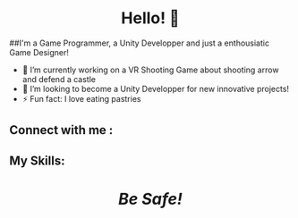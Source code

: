 <!--[![]()-->

<h1 align='center'> Hello! 👋 </h1>

##I'm a Game Programmer, a Unity Developper and just a enthousiatic Game Designer!

- 🔭 I’m currently working on a VR Shooting Game about shooting arrow and defend a castle
- 👯 I’m looking to become a Unity Developper for new innovative projects!
- ⚡ Fun fact: I love eating pastries 

<h2>Connect with me :</h2>

<h2>My Skills: </h2>

<h1 align='center'><i>Be Safe!</i></h1>
